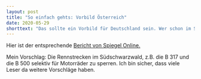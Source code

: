 ```yaml
---
layout: post
title: "So einfach gehts: Vorbild Österreich"
date: 2020-05-29
shorttext: "Das sollte ein Vorbild für Deutschland sein. Wer schon im Standgeräusch über 95 dB liegt, der darf bestimmte touristisch beliebte Strecken nicht befahren. So wird es ab sofort in Tirol in Österreich gemacht."
---
```


Hier ist der entsprechende [Bericht von Spiegel Online.](https://www.spiegel.de/auto/oesterreich-tirol-beschliesst-fahrverbote-fuer-laute-motorraeder-a-d049f6ac-9c2e-48b8-bb82-c4bb5190466d)

Mein Vorschlag: Die Rennstrecken im Südschwarzwald, z.B. die B 317 und die B 500 selektiv für Motorräder zu sperren. Ich bin sicher, dass viele Leser da weitere Vorschläge haben.